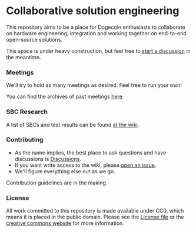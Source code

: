 # Collaborative solution engineering

This repository aims to be a place for Dogecoin enthusiasts
to collaborate on hardware engineering, integration and
working together on end-to-end open-source solutions.

This space is under heavy construction, but feel free to
[start a discussion](https://github.com/veryengineer/collab/discussions)
in the meantime.

### Meetings

We'll try to hold as many meetings as desired. Feel free to run your own!

You can find the archives of past meetings
[here](https://github.com/veryengineer/collab/wiki/Meetings).

### SBC Research

A list of SBCs and test results can be found
[at the wiki](https://github.com/veryengineer/collab/wiki/SBCs).

### Contributing

- As the name implies, the best place to ask questions and have discussions is
  [Discussions](https://github.com/veryengineer/collab/discussions).
- If you want write access to the wiki, please
  [open an issue](https://github.com/veryengineer/collab/issues/new).
- We'll figure everything else out as we go.

Contribution guidelines are in the making.

### License

All work committed to this repository is made available under CC0, which means
it is placed in the public domain. Please see the [License file](./LICENSE) or
the [creative commons website](https://creativecommons.org/share-your-work/public-domain/cc0/)
for more information.
